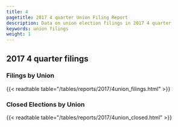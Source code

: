 ```yaml
---
title: 4
pagetitle: 2017 4 quarter Union Filing Report
description: Data on union election filings in 2017 4 quarter 
keywords: union filings
weight: 1
---
```


## 2017 4 quarter filings

### Filings by Union
{{< readtable table="/tables/reports/2017/4union_filings.html" >}}

### Closed Elections by Union
{{< readtable table="/tables/reports/2017/4union_closed.html" >}}
